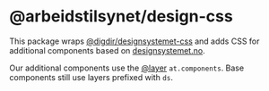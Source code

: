 # @arbeidstilsynet/design-css

This package wraps [@digdir/designsystemet-css](https://www.npmjs.com/package/@digdir/designsystemet-css) and adds CSS for additional components based on [designsystemet.no](https://www.designsystemet.no).

Our additional components use the [@layer](https://developer.mozilla.org/en-US/docs/Web/CSS/@layer) `at.components`. Base components still use layers prefixed with `ds`.
